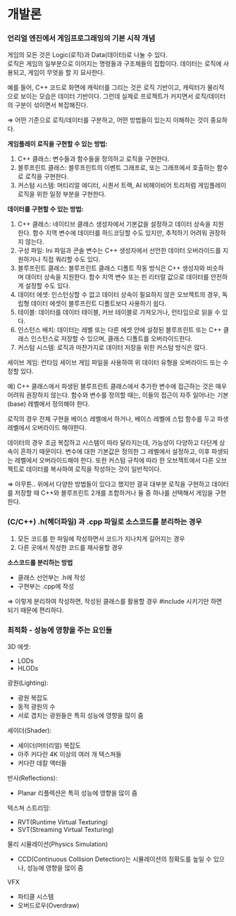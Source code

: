 # 개발론

### **언리얼 엔진에서** **게임프로그래밍의 기본 시작 개념**

게임의 모든 것은 Logic(로직)과 Data(데이터)로 나눌 수 있다.  
로직은 게임의 일부분으로 이어지는 명령들과 구조체들의 집합이다. 
데이터는 로직에 사용되고, 게임이 무엇을 할 지 묘사한다.

예를 들어, C++ 코드로 화면에 캐릭터를 그리는 것은 로직 기반이고, 캐릭터가 물리적으로 보이는 모습은 데이터 기반이다. 그런데 실제로 프로젝트가 커지면서 로직/데이터의 구분이 섞이면서 복잡해진다.

⇒ 어떤 기준으로 로직/데이터를 구분하고, 어떤 방법들이 있는지 이해하는 것이 중요하다.

**게임플레이 로직을 구현할 수 있는 방법:**

1. C++ 클래스:
변수들과 함수들을 정의하고 로직을 구현한다.
2. 블루프린트 클래스:
블루프린트의 이벤트 그래프로, 또는 그래프에서 호출하는 함수로 로직을 구현한다.
3. 커스텀 시스템:
머티리얼 에디터, 시퀀서 트랙, AI 비헤이비어 트리처럼 게임플레이 로직을 위한 일정 부분을 구현한다.

**데이터를 구현할 수 있는 방법:**

1. C++ 클래스:
네이티브 클래스 생성자에서 기본값을 설정하고 데이터 상속을 지원한다. 함수 지역 변수에 데이터를 하드코딩할 수도 있지만, 추적하기 어려워 권장하지 않는다.  
2. 구성 파일:
Ini 파일과 콘솔 변수는 C++ 생성자에서 선언한 데이터 오버라이드를 지원하거나 직접 쿼리할 수도 있다.  
3. 블루프린트 클래스:
블루프린트 클래스 디폴트 작동 방식은 C++ 생성자와 비슷하며 데이터 상속을 지원한다. 함수 지역 변수 또는 핀 리터럴 값으로 데이터를 안전하게 설정할 수도 있다.  
4. 데이터 에셋:
인스턴싱할 수 없고 데이터 상속이 필요하지 않은 오브젝트의 경우, 독립형 데이터 에셋이 블루프린트 디폴트보다 사용하기 쉽다.  
5. 테이블:
데이터를 데이터 테이블, 커브 테이블로 가져오거나, 런타임으로 읽을 수 있다.  
6. 인스턴스 배치:
데이터는 레벨 또는 다른 에셋 안에 설정된 블루프린트 또는 C++ 클래스 인스턴스로 저장할 수 있으며, 클래스 디폴트를 오버라이드한다.  
7. 커스텀 시스템: 로직과 마찬가지로 데이터 저장을 위한 커스텀 방식은 많다.  

세이브 게임: 런타임 세이브 게임 파일을 사용하여 위 데이터 유형을 오버라이드 또는 수정할 있다.

예) C++ 클래스에서 파생된 블루프린트 클래스에서 추가한 변수에 접근하는 것은 매우 어려워 권장하지 않는다.
함수와 변수를 정의할 때는, 이들의 접근이 자주 일어나는 기본(base) 레벨에서 정의해야 한다.

로직의 경우 전체 구현을 베이스 레벨에서 하거나, 베이스 레벨에 스텁 함수를 두고 파생 레벨에서 오버라이드 해야한다.

데이터의 경우 조금 복잡하고 시스템이 따라 달라지는데, 가능성이 다양하고 다단계 상속이 흔하기 때문이다. 변수에 대한 기본값은 정의한 그 레벨에서 설정하고, 이후 파생되는 레벨에서 오버라이드해야 한다. 또한 커스텀 규칙에 따라 한 오브젝트에서 다른 오브젝트로 데이터를 복사하여 로직을 작성하는 것이 일반적이다.

⇒ 아무튼.. 위에서 다양한 방법들이 있다고 했지만 결국 대부분 로직을 구현하고 데이터를 저장할 때 C++와 블루프린트 2개를 조합하거나 둘 중 하나를 선택해서 게임을 구현한다.


### (C/C++) .h(헤더파일) 과 .cpp 파일로 소스코드를 분리하는 경우

1. 모든 코드를 한 파일에 작성하면서 코드가 지나치게 길어지는 경우
2. 다른 곳에서 작성한 코드를 재사용할 경우

**소스코드를 분리하는 방법**
- 클래스 선언부는 .h에 작성
- 구현부는 .cpp에 작성  

⇒ 이렇게 분리하여 작성하면, 작성된 클래스를 활용할 경우 #include 시키기만 하면 되기 때문에 편리하다.

### 최적화 - 성능에 영향을 주는 요인들

3D 에셋: 
- LODs
- HLODs

광원(Lighting): 
- 광원 복잡도
- 동적 광원의 수
- 서로 겹치는 광원들은 특히 성능에 영향을 많이 줌

셰이더(Shader): 
- 셰이더(머터리얼) 복잡도
- 아주 커다란 4K 이상의 여러 개 텍스쳐들
- 커다란 데칼 액터들

반사(Reflections): 
- Planar 리플렉션은 특히 성능에 영향을 많이 줌

텍스쳐 스트리밍:
- RVT(Runtime Virtual Texturing)
- SVT(Streaming Virtual Texturing)

물리 시뮬레이션(Physics Simulation)
- CCD(Continuous Collision Detection)는 시뮬레이션의 정확도를 높일 수 있으나, 성능에 영향을 많이 줌

VFX
- 파티클 시스템
- 오버드로우(Overdraw)


